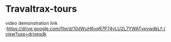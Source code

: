 # Travaltrax-tours
video demonstration link :https://drive.google.com/file/d/10dWuH6vqR7P74yLU2L7YWATvpvwdkLf-/view?usp=drivesdk
